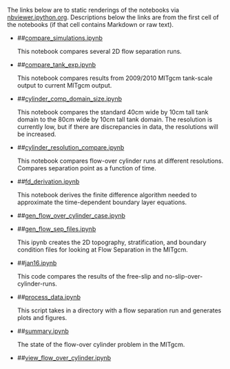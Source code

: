 The links below are to static renderings of the notebooks via
[nbviewer.ipython.org](http://nbviewer.ipython.org/).
Descriptions below the links are from the first cell of the notebooks
(if that cell contains Markdown or raw text).

* ##[compare_simulations.ipynb](http://nbviewer.ipython.org/urls/bitbucket.org/canyonsubc/flow_separation/raw/tip/notebooks_2D_runs/compare_simulations.ipynb)  
    
    This notebook compares several 2D flow separation runs.  

* ##[compare_tank_exp.ipynb](http://nbviewer.ipython.org/urls/bitbucket.org/canyonsubc/flow_separation/raw/tip/notebooks_2D_runs/compare_tank_exp.ipynb)  
    
    This notebook compares results from 2009/2010 MITgcm tank-scale output to current MITgcm output.  

* ##[cylinder_comp_domain_size.ipynb](http://nbviewer.ipython.org/urls/bitbucket.org/canyonsubc/flow_separation/raw/tip/notebooks_2D_runs/cylinder_comp_domain_size.ipynb)  
    
    This notebook compares the standard 40cm wide by 10cm tall tank domain to the 80cm wide by 10cm tall tank domain. The resolution is currently low, but if there are discrepancies in data, the resolutions will be increased.  

* ##[cylinder_resolution_compare.ipynb](http://nbviewer.ipython.org/urls/bitbucket.org/canyonsubc/flow_separation/raw/tip/notebooks_2D_runs/cylinder_resolution_compare.ipynb)  
    
    This notebook compares flow-over cylinder runs at different resolutions. Compares separation point as a function of time.  

* ##[fd_derivation.ipynb](http://nbviewer.ipython.org/urls/bitbucket.org/canyonsubc/flow_separation/raw/tip/notebooks_2D_runs/fd_derivation.ipynb)  
    
    This notebook derives the finite difference algorithm needed to approximate the time-dependent boundary layer equations.  

* ##[gen_flow_over_cylinder_case.ipynb](http://nbviewer.ipython.org/urls/bitbucket.org/canyonsubc/flow_separation/raw/tip/notebooks_2D_runs/gen_flow_over_cylinder_case.ipynb)  
    
* ##[gen_flow_sep_files.ipynb](http://nbviewer.ipython.org/urls/bitbucket.org/canyonsubc/flow_separation/raw/tip/notebooks_2D_runs/gen_flow_sep_files.ipynb)  
    
    This ipynb creates the 2D topography, stratification, and boundary condition files for looking at Flow Separation in the MITgcm.  

* ##[jan16.ipynb](http://nbviewer.ipython.org/urls/bitbucket.org/canyonsubc/flow_separation/raw/tip/notebooks_2D_runs/jan16.ipynb)  
    
    This code compares the results of the free-slip and no-slip-over-cylinder-runs.  

* ##[process_data.ipynb](http://nbviewer.ipython.org/urls/bitbucket.org/canyonsubc/flow_separation/raw/tip/notebooks_2D_runs/process_data.ipynb)  
    
    This script takes in a directory with a flow separation run and generates plots and figures.  

* ##[summary.ipynb](http://nbviewer.ipython.org/urls/bitbucket.org/canyonsubc/flow_separation/raw/tip/notebooks_2D_runs/summary.ipynb)  
    
    The state of the flow-over cylinder problem in the MITgcm.  

* ##[view_flow_over_cylinder.ipynb](http://nbviewer.ipython.org/urls/bitbucket.org/canyonsubc/flow_separation/raw/tip/notebooks_2D_runs/view_flow_over_cylinder.ipynb)  
    
